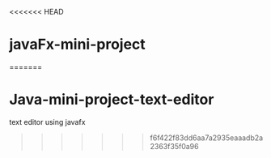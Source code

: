 <<<<<<< HEAD
# javaFx-mini-project
=======
# Java-mini-project-text-editor
text editor using javafx
>>>>>>> f6f422f83dd6aa7a2935eaaadb2a2363f35f0a96
